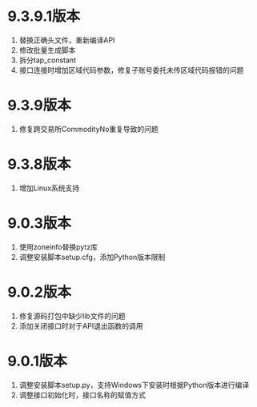 # 9.3.9.1版本

1. 替换正确头文件，重新编译API
2. 修改批量生成脚本
3. 拆分tap_constant
3. 接口连接时增加区域代码参数，修复子账号委托未传区域代码报错的问题

# 9.3.9版本

1. 修复跨交易所CommodityNo重复导致的问题

# 9.3.8版本
1. 增加Linux系统支持

# 9.0.3版本

1. 使用zoneinfo替换pytz库
2. 调整安装脚本setup.cfg，添加Python版本限制

# 9.0.2版本

1. 修复源码打包中缺少lib文件的问题
2. 添加关闭接口时对于API退出函数的调用

# 9.0.1版本

1. 调整安装脚本setup.py，支持Windows下安装时根据Python版本进行编译
2. 调整接口初始化时，接口名称的赋值方式
